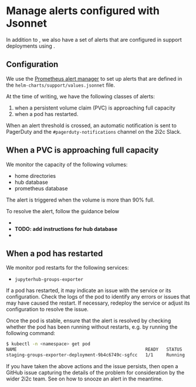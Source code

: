 # Manage alerts configured with Jsonnet

In addition to [](#uptime-checks), we also have a set of alerts that are configured in support deployments using [](#topic/jsonnet).

## Configuration

We use the [Prometheus alert manager](https://prometheus.io/docs/alerting/latest/overview/) to set up alerts that are defined in the `helm-charts/support/values.jsonnet` file.

At the time of writing, we have the following classes of alerts:

1. when a persistent volume claim (PVC) is approaching full capacity
2. when a pod has restarted.

When an alert threshold is crossed, an automatic notification is sent to PagerDuty and the `#pagerduty-notifications` channel on the 2i2c Slack.

## When a PVC is approaching full capacity

We monitor the capacity of the following volumes:

- home directories
- hub database
- prometheus database

The alert is triggered when the volume is more than 90% full.

To resolve the alert, follow the guidance below

- [](../../howto/filesystem-management/increase-disk-size.md)
- **TODO: add instructions for hub database**
- [](../../sre-guide/prometheus-disk-resize.md)

## When a pod has restarted

We monitor pod restarts for the following services:

- `jupyterhub-groups-exporter`

If a pod has restarted, it may indicate an issue with the service or its configuration. Check the logs of the pod to identify any errors or issues that may have caused the restart. If necessary, redeploy the service or adjust its configuration to resolve the issue.

Once the pod is stable, ensure that the alert is resolved by checking whether the pod has been running without restarts, e.g. by running the following command:

```bash
$ kubectl -n <namespace> get pod
NAME                                                 READY   STATUS    RESTARTS      AGE
staging-groups-exporter-deployment-9b4c6749c-sgfcc   1/1     Running   0   10m
```

If you have taken the above actions and the issue persists, then open a GitHub issue capturing the details of the problem for consideration by the wider 2i2c team. See [](#uptime-checks) on how to snooze an alert in the meantime.
